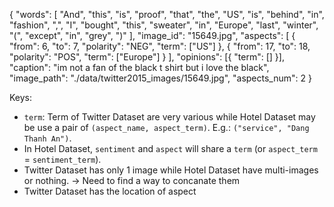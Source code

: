 {
    "words": [
      "And",
      "this",
      "is",
      "proof",
      "that",
      "the",
      "US",
      "is",
      "behind",
      "in",
      "fashion",
      ",",
      "I",
      "bought",
      "this",
      "sweater",
      "in",
      "Europe",
      "last",
      "winter",
      "(",
      "except",
      "in",
      "grey",
      ")"
    ],
    "image_id": "15649.jpg",
    "aspects": [
      { "from": 6, "to": 7, "polarity": "NEG", "term": ["US"] },
      { "from": 17, "to": 18, "polarity": "POS", "term": ["Europe"] }
    ],
    "opinions": [{ "term": [] }],
    "caption": "im not a fan of the black t  shirt but i love the black",
    "image_path": "./data/twitter2015_images/15649.jpg",
    "aspects_num": 2
}

Keys:
- `term`: Term of Twitter Dataset are very various while Hotel Dataset may be use a pair of `(aspect_name, aspect_term)`. E.g.: `("service", "Dang Thanh An")`.
- In Hotel Dataset, `sentiment` and `aspect` will share a `term` (or `aspect_term` = `sentiment_term`). 
- Twitter Dataset has only 1 image while Hotel Dataset have multi-images or nothing. -> Need to find a way to concanate them
- Twitter Dataset has the location of aspect